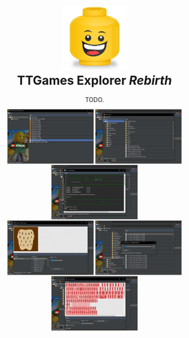 <h1 align="center">
  <br>
  <img src="https://raw.githubusercontent.com/AcK77/TTGames-Explorer-Rebirth/master/distribution/misc/Logo.png" width="150">
  <br>
  <b>TTGames Explorer</b> <i>Rebirth</i>
  <br>
</h1>

<div align="center">

TODO.
 
 <a href="https://raw.githubusercontent.com/AcK77/TTGames-Explorer-Rebirth/master/distribution/misc/Screen01.png" target="_blank"><img src="https://raw.githubusercontent.com/AcK77/TTGames-Explorer-Rebirth/master/distribution/misc/Screen01.png" width="200"></a>
 <a href="https://raw.githubusercontent.com/AcK77/TTGames-Explorer-Rebirth/master/distribution/misc/Screen02.png" target="_blank"><img src="https://raw.githubusercontent.com/AcK77/TTGames-Explorer-Rebirth/master/distribution/misc/Screen02.png" width="200"></a>
 <a href="https://raw.githubusercontent.com/AcK77/TTGames-Explorer-Rebirth/master/distribution/misc/Screen03.png" target="_blank"><img src="https://raw.githubusercontent.com/AcK77/TTGames-Explorer-Rebirth/master/distribution/misc/Screen03.png" width="200"></a>
 <br>
 <a href="https://raw.githubusercontent.com/AcK77/TTGames-Explorer-Rebirth/master/distribution/misc/Screen04.png" target="_blank"><img src="https://raw.githubusercontent.com/AcK77/TTGames-Explorer-Rebirth/master/distribution/misc/Screen04.png" width="200"></a>
 <a href="https://raw.githubusercontent.com/AcK77/TTGames-Explorer-Rebirth/master/distribution/misc/Screen05.png" target="_blank"><img src="https://raw.githubusercontent.com/AcK77/TTGames-Explorer-Rebirth/master/distribution/misc/Screen05.png" width="200"></a>
 <a href="https://raw.githubusercontent.com/AcK77/TTGames-Explorer-Rebirth/master/distribution/misc/Screen06.png" target="_blank"><img src="https://raw.githubusercontent.com/AcK77/TTGames-Explorer-Rebirth/master/distribution/misc/Screen06.png" width="200"></a>
</div>
